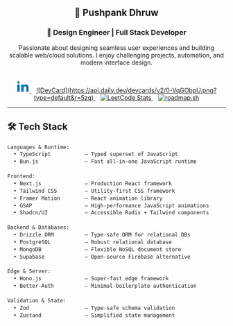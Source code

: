 <div align="center">
  <h2>🚀 Pushpank Dhruw</h2>
  <h3>🌴 Design Engineer | Full Stack Developer</h3>
</div>

<p align="center">
  Passionate about designing seamless user experiences and building scalable web/cloud solutions. I enjoy challenging projects, automation, and modern interface design.
</p>

<br/>

<div align="center">
  <a href="https://www.linkedin.com/in/pushpankdhruw/" align="center">
    <img src="https://raw.githubusercontent.com/ChrisCooper0/ChrisCooper0/main/linkedin.svg" alt="LinkedIn" height="30"/>
  </a>
  &nbsp;&nbsp;
  <a href="https://app.daily.dev/pushpank_dhruw" align="center">
    ![DevCard](https://api.daily.dev/devcards/v2/0-VqGObpU.png?type=default&r=5zq)
  </a>
  &nbsp;&nbsp;
  <a href="https://leetcode.com/Pushpank" align="center">
    <img src="https://leetcode-stats.vercel.app/api?username=Pushpank&theme=Dark" alt="LeetCode Stats"/>
  </a>
  &nbsp;&nbsp;
  <a href="https://roadmap.sh" align="center">
    <img src="https://roadmap.sh/card/wide/6532fd49b5d7a4eb01ed2382?variant=dark" alt="roadmap.sh"/>
  </a>
</div>

---

## 🛠 Tech Stack

```txt
Languages & Runtime:
  • TypeScript           — Typed superset of JavaScript
  • Bun.js               — Fast all-in-one JavaScript runtime

Frontend:
  • Next.js              — Production React framework
  • Tailwind CSS         — Utility-first CSS framework
  • Framer Motion        — React animation library
  • GSAP                 — High-performance JavaScript animations
  • Shadcn/UI            — Accessible Radix + Tailwind components

Backend & Databases:
  • Drizzle ORM          — Type-safe ORM for relational DBs
  • PostgreSQL           — Robust relational database
  • MongoDB              — Flexible NoSQL document store
  • Supabase             — Open-source Firebase alternative

Edge & Server:
  • Hono.js              — Super-fast edge framework
  • Better-Auth          — Minimal-boilerplate authentication

Validation & State:
  • Zod                  — Type-safe schema validation
  • Zustand              — Simplified state management
